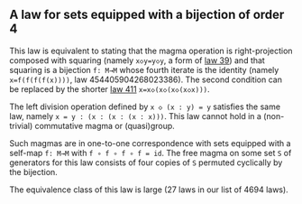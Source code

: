## A law for sets equipped with a bijection of order 4

This law is equivalent to stating that the magma operation is right-projection composed with squaring (namely `x◇y=y◇y`, a form of [law 39](https://teorth.github.io/equational_theories/implications/?39)) and that squaring is a bijection `f: M→M` whose fourth iterate is the identity (namely `x=f(f(f(f(x))))`, law 454405904268023386).  The second condition can be replaced by the shorter [law 411](https://teorth.github.io/equational_theories/implications/?411) `x=x◇(x◇(x◇(x◇x)))`.

The left division operation defined by `x ◇ (x : y) = y` satisfies the same law, namely `x = y : (x : (x : (x : x)))`.  This law cannot hold in a (non-trivial) commutative magma or (quasi)group.

Such magmas are in one-to-one correspondence with sets equipped with a self-map `f: M→M` with `f ∘ f ∘ f ∘ f = id`.  The free magma on some set `S` of generators for this law consists of four copies of `S` permuted cyclically by the bijection.

The equivalence class of this law is large (27 laws in our list of 4694 laws).
